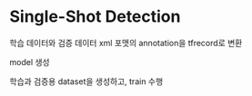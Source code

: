 # Single-Shot Detection

학습 데이터와 검증 데이터 xml 포맷의 annotation을 tfrecord로 변환

model 생성

학습과 검증용 dataset을 생성하고, train 수행 



